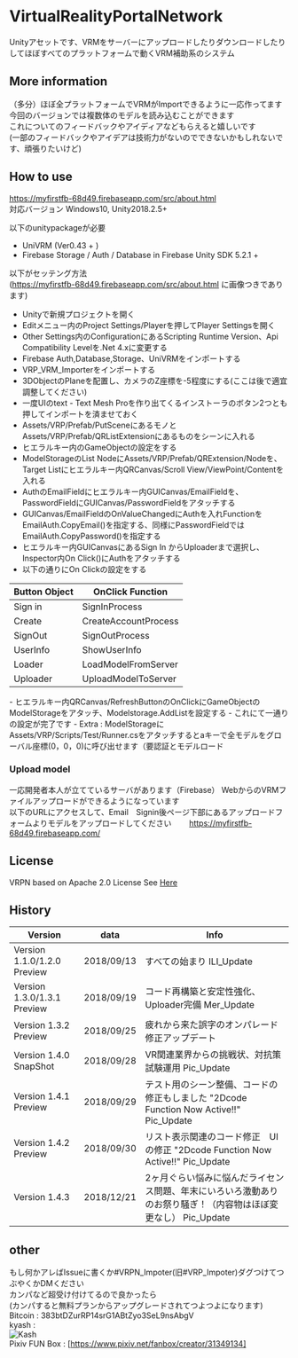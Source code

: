 # VirtualRealityPortalNetwork
Unityアセットです、VRMをサーバーにアップロードしたりダウンロードしたりしてほぼすべてのプラットフォームで動くVRM補助系のシステム
## More information   

（多分）ほぼ全プラットフォームでVRMがImportできるように一応作ってます 
今回のバージョンでは複数体のモデルを読み込むことができます  
これについてのフィードバックやアイディアなどもらえると嬉しいです  
(一部のフィードバックやアイデアは技術力がないのでできないかもしれないです、頑張りたいけど)


## How to use  
https://myfirstfb-68d49.firebaseapp.com/src/about.html    
対応バージョン
Windows10, Unity2018.2.5+

以下のunitypackageが必要
- UniVRM (Ver0.43 + ) 
- Firebase Storage / Auth / Database in Firebase Unity SDK 5.2.1 +
  
以下がセッテング方法  
(https://myfirstfb-68d49.firebaseapp.com/src/about.html に画像つきであります)  
- Unityで新規プロジェクトを開く  
- Editメニュー内のProject Settings/Playerを押してPlayer Settingsを開く  
- Other Settings内のConfigurationにあるScripting Runtime Version、Api Compatibility Levelを.Net 4.xに変更する  
- Firebase Auth,Database,Storage、UniVRMをインポートする  
- VRP_VRM_Importerをインポートする  
- 3DObjectのPlaneを配置し、カメラのZ座標を-5程度にする(ここは後で適宜調整してください)  
- 一度UIのtext - Text Mesh Proを作り出てくるインストーラのボタン2つとも押してインポートを済ませておく  
- Assets/VRP/Prefab/PutSceneにあるモノとAssets/VRP/Prefab/QRListExtensionにあるものをシーンに入れる  
- ヒエラルキー内のGameObjectの設定をする  
- ModelStorageのList NodeにAssets/VRP/Prefab/QRExtension/Nodeを、Target Listにヒエラルキー内QRCanvas/Scroll View/ViewPoint/Contentを入れる  
- AuthのEmailFieldにヒエラルキー内GUICanvas/EmailFieldを、PasswordFieldにGUICanvas/PasswordFieldをアタッチする  
- GUICanvas/EmailFieldのOnValueChangedにAuthを入れFunctionをEmailAuth.CopyEmail()を指定する、同様にPasswordFieldではEmailAuth.CopyPassword()を指定する  
- ヒエラルキー内GUICanvasにあるSign In からUploaderまで選択し、Inspector内On Click()にAuthをアタッチする  
- 以下の通りにOn Clickの設定をする  
<table>
            <thead>
          <tr>
              <th>Button Object</th>
              <th>OnClick Function</th>
          </tr>
      </thead>
      <tbody>
          <tr>
              <td>Sign in</td>
              <td>SignInProcess</td>
          </tr>
          <tr>
              <td>Create</td>
              <td>CreateAccountProcess</td>
          </tr>
          <tr>
              <td>SignOut</td>
              <td>SignOutProcess</td>
          </tr>
          <tr>
              <td>UserInfo</td>
              <td>ShowUserInfo</td>
          </tr>
          <tr>
              <td>Loader</td>
              <td>LoadModelFromServer</td>
          </tr>
          <tr>
              <td>Uploader</td>
              <td>UploadModelToServer</td>
          </tr>
      </tbody>
          </table>
- ヒエラルキー内QRCanvas/RefreshButtonのOnClickにGameObjectのModelStorageをアタッチ、Modelstorage.AddListを設定する  
- これにて一通りの設定が完了です  
- Extra : ModelStorageにAssets/VRP/Scripts/Test/Runner.csをアタッチするとaキーで全モデルをグローバル座標(0，0，0)に呼び出せます（要認証とモデルロード  
  
### Upload model

一応開発者本人が立てているサーバがあります（Firebase）
WebからのVRMファイルアップロードができるようになっています  
以下のURLにアクセスして、Email　Signin後ページ下部にあるアップロードフォームよりモデルをアップロードしてください　　
https://myfirstfb-68d49.firebaseapp.com/


## License  
VRPN based on Apache 2.0 License
 See [Here](https://github.com/yuzuka4573/VirtualRealityPortalNetwork/blob/master/LICENSE)
   
   
## History
 |Version|data|Info|
 |---|---|---|
 |Version 1.1.0/1.2.0 Preview |2018/09/13 |すべての始まり ILI_Update|  
 |Version 1.3.0/1.3.1 Preview |2018/09/19 |コード再構築と安定性強化、Uploader完備 Mer_Update|
 |Version 1.3.2 Preview |2018/09/25 |疲れから来た誤字のオンパレード修正アップデート|
 |Version 1.4.0 SnapShot |2018/09/28 |VR関連業界からの挑戦状、対抗策試験運用 Pic_Update|
 |Version 1.4.1 Preview |2018/09/29 |テスト用のシーン整備、コードの修正もしました "2Dcode Function Now Active!!" Pic_Update|
 |Version 1.4.2 Preview |2018/09/30 |リスト表示関連のコード修正　UIの修正 "2Dcode Function Now Active!!" Pic_Update|
 |Version 1.4.3 |2018/12/21 |2ヶ月ぐらい悩みに悩んだライセンス問題、年末にいろいろ激動ありのお祭り騒ぎ！（内容物はほぼ変更なし） Pic_Update|
 
 ## other   
 もし何かアレばIssueに書くか#VRPN_Impoter(旧#VRP_Impoter)ダグつけてつぶやくかDMください  
 カンパなど超受け付けてるので良かったら  
 (カンパすると無料プランからアップグレードされてつよつよになります)  
 Bitcoin : 383btDZurRP14srG1ABtZyo3SeL9nsAbgV  
 kyash :  
 <img src="https://i.imgur.com/J7NMnC5.jpg" alt="Kash" title="Kash">  
 Pixiv FUN Box : [https://www.pixiv.net/fanbox/creator/31349134]
 <!-- N2gzIHcwcmxkIDRyMHVuZCB5MHUgMTUgbjA3IHdoNDcgMTcgNTMzbTUu -->
